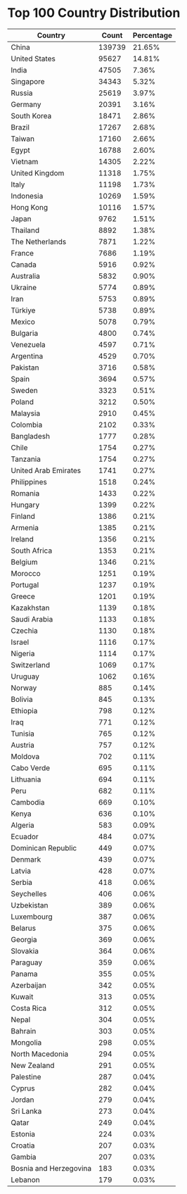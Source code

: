 # Top 100 Country Distribution
| Country | Count | Percentage |
|----|----|----|
| China | 139739 | 21.65% |
| United States | 95627 | 14.81% |
| India | 47505 | 7.36% |
| Singapore | 34343 | 5.32% |
| Russia | 25619 | 3.97% |
| Germany | 20391 | 3.16% |
| South Korea | 18471 | 2.86% |
| Brazil | 17267 | 2.68% |
| Taiwan | 17160 | 2.66% |
| Egypt | 16788 | 2.60% |
| Vietnam | 14305 | 2.22% |
| United Kingdom | 11318 | 1.75% |
| Italy | 11198 | 1.73% |
| Indonesia | 10269 | 1.59% |
| Hong Kong | 10116 | 1.57% |
| Japan | 9762 | 1.51% |
| Thailand | 8892 | 1.38% |
| The Netherlands | 7871 | 1.22% |
| France | 7686 | 1.19% |
| Canada | 5916 | 0.92% |
| Australia | 5832 | 0.90% |
| Ukraine | 5774 | 0.89% |
| Iran | 5753 | 0.89% |
| Türkiye | 5738 | 0.89% |
| Mexico | 5078 | 0.79% |
| Bulgaria | 4800 | 0.74% |
| Venezuela | 4597 | 0.71% |
| Argentina | 4529 | 0.70% |
| Pakistan | 3716 | 0.58% |
| Spain | 3694 | 0.57% |
| Sweden | 3323 | 0.51% |
| Poland | 3212 | 0.50% |
| Malaysia | 2910 | 0.45% |
| Colombia | 2102 | 0.33% |
| Bangladesh | 1777 | 0.28% |
| Chile | 1754 | 0.27% |
| Tanzania | 1754 | 0.27% |
| United Arab Emirates | 1741 | 0.27% |
| Philippines | 1518 | 0.24% |
| Romania | 1433 | 0.22% |
| Hungary | 1399 | 0.22% |
| Finland | 1386 | 0.21% |
| Armenia | 1385 | 0.21% |
| Ireland | 1356 | 0.21% |
| South Africa | 1353 | 0.21% |
| Belgium | 1346 | 0.21% |
| Morocco | 1251 | 0.19% |
| Portugal | 1237 | 0.19% |
| Greece | 1201 | 0.19% |
| Kazakhstan | 1139 | 0.18% |
| Saudi Arabia | 1133 | 0.18% |
| Czechia | 1130 | 0.18% |
| Israel | 1116 | 0.17% |
| Nigeria | 1114 | 0.17% |
| Switzerland | 1069 | 0.17% |
| Uruguay | 1062 | 0.16% |
| Norway | 885 | 0.14% |
| Bolivia | 845 | 0.13% |
| Ethiopia | 798 | 0.12% |
| Iraq | 771 | 0.12% |
| Tunisia | 765 | 0.12% |
| Austria | 757 | 0.12% |
| Moldova | 702 | 0.11% |
| Cabo Verde | 695 | 0.11% |
| Lithuania | 694 | 0.11% |
| Peru | 682 | 0.11% |
| Cambodia | 669 | 0.10% |
| Kenya | 636 | 0.10% |
| Algeria | 583 | 0.09% |
| Ecuador | 484 | 0.07% |
| Dominican Republic | 449 | 0.07% |
| Denmark | 439 | 0.07% |
| Latvia | 428 | 0.07% |
| Serbia | 418 | 0.06% |
| Seychelles | 406 | 0.06% |
| Uzbekistan | 389 | 0.06% |
| Luxembourg | 387 | 0.06% |
| Belarus | 375 | 0.06% |
| Georgia | 369 | 0.06% |
| Slovakia | 364 | 0.06% |
| Paraguay | 359 | 0.06% |
| Panama | 355 | 0.05% |
| Azerbaijan | 342 | 0.05% |
| Kuwait | 313 | 0.05% |
| Costa Rica | 312 | 0.05% |
| Nepal | 304 | 0.05% |
| Bahrain | 303 | 0.05% |
| Mongolia | 298 | 0.05% |
| North Macedonia | 294 | 0.05% |
| New Zealand | 291 | 0.05% |
| Palestine | 287 | 0.04% |
| Cyprus | 282 | 0.04% |
| Jordan | 279 | 0.04% |
| Sri Lanka | 273 | 0.04% |
| Qatar | 249 | 0.04% |
| Estonia | 224 | 0.03% |
| Croatia | 207 | 0.03% |
| Gambia | 207 | 0.03% |
| Bosnia and Herzegovina | 183 | 0.03% |
| Lebanon | 179 | 0.03% |
